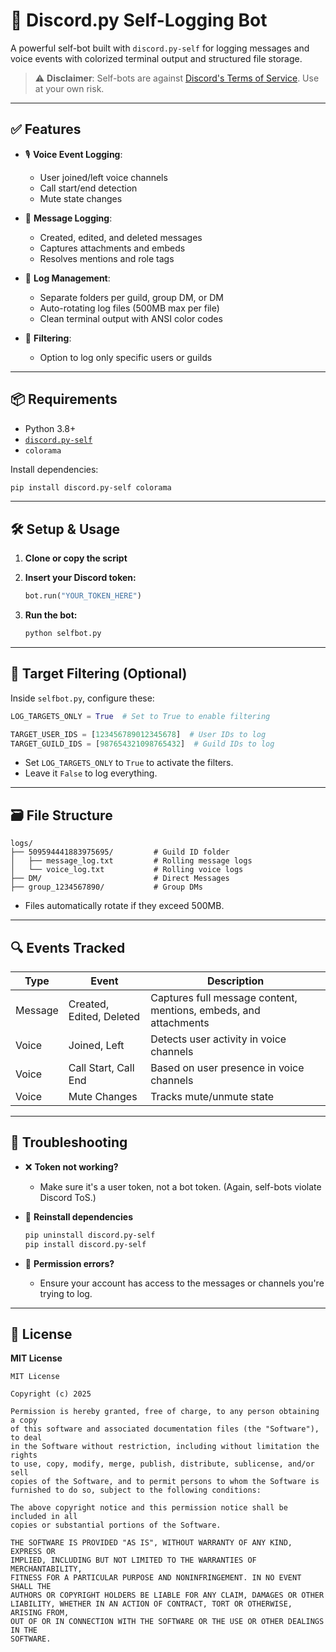 
# 💬 Discord.py Self-Logging Bot

A powerful self-bot built with `discord.py-self` for logging messages and voice events with colorized terminal output and structured file storage.

> ⚠️ **Disclaimer**: Self-bots are against [Discord's Terms of Service](https://discord.com/terms). Use at your own risk.

---

## ✅ Features

- 🎙 **Voice Event Logging**:
  - User joined/left voice channels
  - Call start/end detection
  - Mute state changes

- 💬 **Message Logging**:
  - Created, edited, and deleted messages
  - Captures attachments and embeds
  - Resolves mentions and role tags

- 📁 **Log Management**:
  - Separate folders per guild, group DM, or DM
  - Auto-rotating log files (500MB max per file)
  - Clean terminal output with ANSI color codes

- 🧠 **Filtering**:
  - Option to log only specific users or guilds

---

## 📦 Requirements

- Python 3.8+
- [`discord.py-self`](https://pypi.org/project/discord.py-self/)
- `colorama`

Install dependencies:
```bash
pip install discord.py-self colorama
```

---

## 🛠️ Setup & Usage

1. **Clone or copy the script**

2. **Insert your Discord token:**
   ```python
   bot.run("YOUR_TOKEN_HERE")
   ```

3. **Run the bot:**
   ```bash
   python selfbot.py
   ```

---

## 🎯 Target Filtering (Optional)

Inside `selfbot.py`, configure these:

```python
LOG_TARGETS_ONLY = True  # Set to True to enable filtering

TARGET_USER_IDS = [123456789012345678]  # User IDs to log
TARGET_GUILD_IDS = [987654321098765432]  # Guild IDs to log
```

- Set `LOG_TARGETS_ONLY` to `True` to activate the filters.
- Leave it `False` to log everything.

---

## 🗃️ File Structure

```
logs/
├── 509594441883975695/         # Guild ID folder
│   ├── message_log.txt         # Rolling message logs
│   └── voice_log.txt           # Rolling voice logs
├── DM/                         # Direct Messages
├── group_1234567890/           # Group DMs
```

- Files automatically rotate if they exceed 500MB.

---

## 🔍 Events Tracked

| Type       | Event                  | Description                          |
|------------|------------------------|--------------------------------------|
| Message    | Created, Edited, Deleted | Captures full message content, mentions, embeds, and attachments |
| Voice      | Joined, Left           | Detects user activity in voice channels |
| Voice      | Call Start, Call End   | Based on user presence in voice channels |
| Voice      | Mute Changes           | Tracks mute/unmute state            |

---

## 🧪 Troubleshooting

- ❌ **Token not working?**
  - Make sure it's a user token, not a bot token. (Again, self-bots violate Discord ToS.)

- 🧼 **Reinstall dependencies**
  ```bash
  pip uninstall discord.py-self
  pip install discord.py-self
  ```

- 🛑 **Permission errors?**
  - Ensure your account has access to the messages or channels you're trying to log.

---

## 🧾 License

**MIT License**

```
MIT License

Copyright (c) 2025

Permission is hereby granted, free of charge, to any person obtaining a copy
of this software and associated documentation files (the "Software"), to deal
in the Software without restriction, including without limitation the rights
to use, copy, modify, merge, publish, distribute, sublicense, and/or sell
copies of the Software, and to permit persons to whom the Software is
furnished to do so, subject to the following conditions:

The above copyright notice and this permission notice shall be included in all
copies or substantial portions of the Software.

THE SOFTWARE IS PROVIDED "AS IS", WITHOUT WARRANTY OF ANY KIND, EXPRESS OR
IMPLIED, INCLUDING BUT NOT LIMITED TO THE WARRANTIES OF MERCHANTABILITY,
FITNESS FOR A PARTICULAR PURPOSE AND NONINFRINGEMENT. IN NO EVENT SHALL THE
AUTHORS OR COPYRIGHT HOLDERS BE LIABLE FOR ANY CLAIM, DAMAGES OR OTHER
LIABILITY, WHETHER IN AN ACTION OF CONTRACT, TORT OR OTHERWISE, ARISING FROM,
OUT OF OR IN CONNECTION WITH THE SOFTWARE OR THE USE OR OTHER DEALINGS IN THE
SOFTWARE.
```

